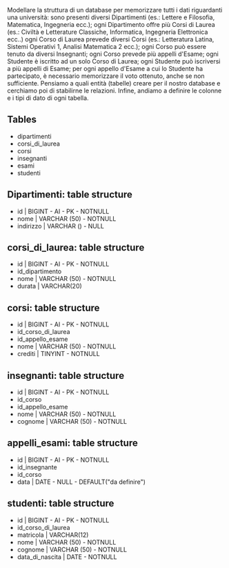Modellare la struttura di un database per memorizzare tutti i dati riguardanti una università:
sono presenti diversi Dipartimenti (es.: Lettere e Filosofia, Matematica, Ingegneria ecc.);
ogni Dipartimento offre più Corsi di Laurea (es.: Civiltà e Letterature Classiche, Informatica, Ingegneria Elettronica ecc..)
ogni Corso di Laurea prevede diversi Corsi (es.: Letteratura Latina, Sistemi Operativi 1, Analisi Matematica 2 ecc.);
ogni Corso può essere tenuto da diversi Insegnanti;
ogni Corso prevede più appelli d'Esame;
ogni Studente è iscritto ad un solo Corso di Laurea;
ogni Studente può iscriversi a più appelli di Esame;
per ogni appello d'Esame a cui lo Studente ha partecipato, è necessario memorizzare il voto ottenuto, anche se non sufficiente. Pensiamo a quali entità (tabelle) creare per il nostro database e cerchiamo poi di stabilirne le relazioni. Infine, andiamo a definire le colonne e i tipi di dato di ogni tabella.

## Tables
- dipartimenti
- corsi_di_laurea
- corsi
- insegnanti
- esami
- studenti

## Dipartimenti: table structure
- id | BIGINT - AI - PK - NOTNULL
- nome | VARCHAR (50) - NOTNULL
- indirizzo | VARCHAR () - NULL


## corsi_di_laurea: table structure
- id | BIGINT - AI - PK - NOTNULL
- id_dipartimento
- nome | VARCHAR (50) - NOTNULL
- durata | VARCHAR(20)


## corsi: table structure
- id | BIGINT - AI - PK - NOTNULL
- id_corso_di_laurea
- id_appello_esame
- nome | VARCHAR (50) - NOTNULL
- crediti | TINYINT - NOTNULL


## insegnanti: table structure
- id | BIGINT - AI - PK - NOTNULL
- id_corso
- id_appello_esame
- nome | VARCHAR (50) - NOTNULL
- cognome | VARCHAR (50) - NOTNULL

## appelli_esami: table structure
- id | BIGINT - AI - PK - NOTNULL
- id_insegnante
- id_corso
- data | DATE - NULL - DEFAULT("da definire")

## studenti: table structure
- id | BIGINT - AI - PK - NOTNULL
- id_corso_di_laurea
- matricola | VARCHAR(12)
- nome | VARCHAR (50) - NOTNULL
- cognome | VARCHAR (50) - NOTNULL
- data_di_nascita | DATE - NOTNULL



